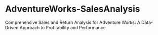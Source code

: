 # AdventureWorks-SalesAnalysis
Comprehensive Sales and Return Analysis for Adventure Works: A Data-Driven Approach to Profitability and Performance
